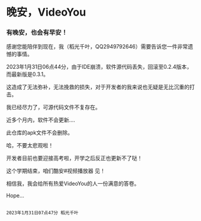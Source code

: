 # 晚安，VideoYou

### 有晚安，也会有早安！


感谢您能陪伴到现在，我（稻光千叶，QQ2949792646）需要告诉您一件非常遗憾的事情。

2023年1月31日06点44分，由于IDE崩溃，软件源代码丢失，回滚至0.2.4版本，而最新版是0.3.1。

这造成了无法弥补，无法挽救的损失，对于开发者的我来说也无疑是无比沉重的打击。

我已经尽力了，可源代码文件不复存在。

近多个月内，软件不会更新....

此仓库的apk文件不会删除。

哈，不要太悲观啦！

开发者目前也要迎接高考啦，开学之后反正也更新不了哒！

这个学期结束，咱们酷安#视频播放器 见！

相信我，我会给所有热爱VideoYou的人一份满意的答卷。

Hope...

                                                                                                            2023年1月31日07点47分 稻光千叶
